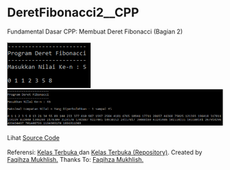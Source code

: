 # DeretFibonacci2__CPP
Fundamental Dasar CPP: Membuat Deret Fibonacci (Bagian 2) <br><br>
<img src="https://github.com/RizkyKhapidsyah/DeretFibonacci2__CPP/blob/master/Results/001.PNG"><br>
<img src="https://github.com/RizkyKhapidsyah/DeretFibonacci2__CPP/blob/master/Results/002.PNG"><br><br>
Lihat <a href="https://github.com/RizkyKhapidsyah/DeretFibonacci2__CPP/blob/master/Source.cpp">Source Code</a><br><br>
Referensi: <a href="https://www.youtube.com/user/faqihzamukhlish"> Kelas Terbuka </a> dan <a href="https://github.com/kelasterbuka"> Kelas Terbuka (Repository)</a>. Created by <a href="https://github.com/faqihza">Faqihza Mukhlish.</a> Thanks To: <a href="https://www.youtube.com/channel/UCRGHjysoCemh4y7tCJQs30w/about">Faqihza Mukhlish.</a>
